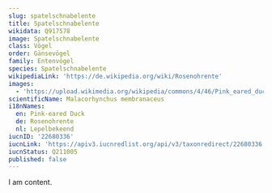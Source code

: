 ```yaml
---
slug: spatelschnabelente
title: Spatelschnabelente
wikidata: Q917578
image: Spatelschnabelente
class: Vögel
order: Gänsevögel
family: Entenvögel
species: Spatelschnabelente
wikipediaLink: 'https://de.wikipedia.org/wiki/Rosenohrente'
images:
  - 'https://upload.wikimedia.org/wikipedia/commons/4/46/Pink_eared_duck.jpg'
scientificName: Malacorhynchus membranaceus
i18nNames:
  en: Pink-eared Duck
  de: Rosenohrente
  nl: Lepelbekeend
iucnID: '22680336'
iucnLink: 'https://apiv3.iucnredlist.org/api/v3/taxonredirect/22680336'
iucnStatus: Q211005
published: false
---
```


I am content.
